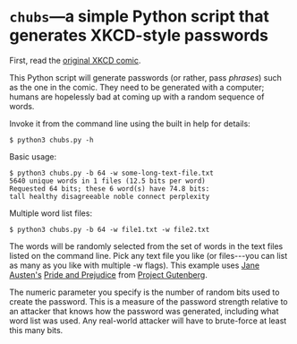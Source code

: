 `chubs`—a simple Python script that generates XKCD-style passwords
==================================================================

First, read the [original XKCD comic][1].

This Python script will generate passwords (or rather, pass *phrases*)
such as the one in the comic. They need to be generated with a
computer; humans are hopelessly bad at coming up with a random
sequence of words.

Invoke it from the command line using the built in help for details:

    $ python3 chubs.py -h

Basic usage:

    $ python3 chubs.py -b 64 -w some-long-text-file.txt
    5640 unique words in 1 files (12.5 bits per word)
    Requested 64 bits; these 6 word(s) have 74.8 bits:
    tall healthy disagreeable noble connect perplexity

Multiple word list files:

    $ python3 chubs.py -b 64 -w file1.txt -w file2.txt

The words will be randomly selected from the set of words in the text
files listed on the command line. Pick any text file you like (or
files---you can list as many as you like with multiple -w flags). This example uses [Jane
Austen's][2] [Pride and Prejudice][3] from [Project Gutenberg][4].

The numeric parameter you specify is the number of random bits used to
create the password. This is a measure of the password strength
relative to an attacker that knows how the password was generated,
including what word list was used. Any real-world attacker will have
to brute-force at least this many bits.



[1]: http://xkcd.com/936/
[2]: http://en.wikipedia.org/wiki/Jane_Austen
[3]: http://www.gutenberg.org/ebooks/1342
[4]: http://www.gutenberg.org/
